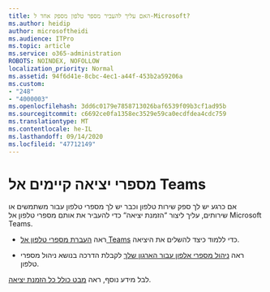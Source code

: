 ```yaml
---
title: האם עליך להעביר מספר טלפון מספק אחד ל-Microsoft?
ms.author: heidip
author: microsoftheidi
ms.audience: ITPro
ms.topic: article
ms.service: o365-administration
ROBOTS: NOINDEX, NOFOLLOW
localization_priority: Normal
ms.assetid: 94f6d41e-8cbc-4ec1-a44f-453b2a59206a
ms.custom:
- "248"
- "4000003"
ms.openlocfilehash: 3dd6c0179e7858713026baf6539f09b3cf1ad95b
ms.sourcegitcommit: c6692ce0fa1358ec3529e59ca0ecdfdea4cdc759
ms.translationtype: MT
ms.contentlocale: he-IL
ms.lasthandoff: 09/14/2020
ms.locfileid: "47712149"
---
```

# <a name="port-existing-numbers-to-teams"></a>מספרי יציאה קיימים אל Teams

אם כרגע יש לך ספק שירות טלפון וכבר יש לך מספרי טלפון עבור משתמשים או שירותים, עליך ליצור “הזמנת יציאה“ כדי להעביר את אותם מספרי טלפון אל Microsoft Teams.

- ראה [העברת מספרי טלפון אל Teams](https://docs.microsoft.com/microsoftteams/phone-number-calling-plans/transfer-phone-numbers-to-teams) כדי ללמוד כיצד להשלים את היציאה. 

- ראה [ניהול מספרי אלפון עבור הארגון שלך](https://docs.microsoft.com/microsoftteams/manage-phone-numbers-for-your-organization/manage-phone-numbers-for-your-organization) לקבלת הדרכה בנושא ניהול מספרי טלפון. 

לבל מידע נוסף, ראה [מבט כולל כל הזמנת יציאה](https://docs.microsoft.com/MicrosoftTeams/phone-number-calling-plans/port-order-overview).  
